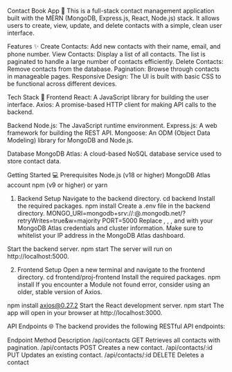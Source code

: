 Contact Book App 📓
This is a full-stack contact management application built with the MERN (MongoDB, Express.js, React, Node.js) stack. It allows users to create, view, update, and delete contacts with a simple, clean user interface.

Features ✨
Create Contacts: Add new contacts with their name, email, and phone number.
View Contacts: Display a list of all contacts. The list is paginated to handle a large number of contacts efficiently.
Delete Contacts: Remove contacts from the database.
Pagination: Browse through contacts in manageable pages.
Responsive Design: The UI is built with basic CSS to be functional across different devices.

Tech Stack 🚀
Frontend
React: A JavaScript library for building the user interface.
Axios: A promise-based HTTP client for making API calls to the backend.

Backend
Node.js: The JavaScript runtime environment.
Express.js: A web framework for building the REST API.
Mongoose: An ODM (Object Data Modeling) library for MongoDB and Node.js.

Database
MongoDB Atlas: A cloud-based NoSQL database service used to store contact data.

Getting Started 💻
Prerequisites
Node.js (v18 or higher)
MongoDB Atlas account
npm (v9 or higher) or yarn

1. Backend Setup
Navigate to the backend directory.
cd backend
Install the required packages.
npm install
Create a .env file in the backend directory.
MONGO_URI=mongodb+srv://<username>:<password>@<your-cluster-name>.mongodb.net/<your-database-name>?retryWrites=true&w=majority
PORT=5000
Replace <username>, <password>, <your-cluster-name>, and <your-database-name> with your MongoDB Atlas credentials and cluster information. Make sure to whitelist your IP address in the MongoDB Atlas dashboard.

Start the backend server.
npm start
The server will run on http://localhost:5000.

2. Frontend Setup
Open a new terminal and navigate to the frontend directory.
cd frontend/proj-frontend
Install the required packages.
npm install
If you encounter a Module not found error, consider using an older, stable version of Axios.

npm install axios@0.27.2
Start the React development server.
npm start
The app will open in your browser at http://localhost:3000.

API Endpoints 🌐
The backend provides the following RESTful API endpoints:

Endpoint	Method	Description
/api/contacts	GET	Retrieves all contacts with pagination.
/api/contacts	POST	Creates a new contact.
/api/contacts/:id	PUT	Updates an existing contact.
/api/contacts/:id	DELETE	Deletes a contact
